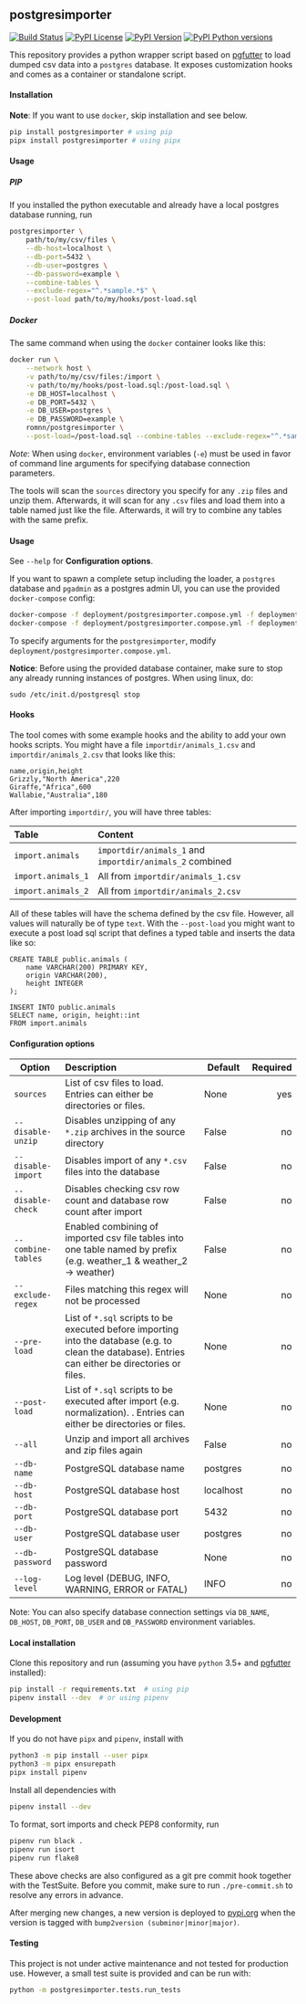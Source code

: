 ## postgresimporter

[![Build Status](https://travis-ci.com/romnnn/postgresimporter.svg?branch=master)](https://travis-ci.com/romnnn/postgresimporter)
[![PyPI License](https://img.shields.io/pypi/l/postgresimporter)](https://pypi.org/project/postgresimporter/)
[![PyPI Version](https://img.shields.io/pypi/v/postgresimporter)](https://pypi.org/project/postgresimporter/)
[![PyPI Python versions](https://img.shields.io/pypi/pyversions/postgresimporter)](https://pypi.org/project/postgresimporter/)

This repository provides a python wrapper script based on [pgfutter](https://github.com/lukasmartinelli/pgfutter)
to load dumped csv data into a `postgres` database. It exposes customization hooks
and comes as a container or standalone script.

#### Installation
__Note__: If you want to use `docker`, skip installation and see below.
```bash
pip install postgresimporter # using pip
pipx install postgresimporter # using pipx
```

#### Usage
##### PIP
If you installed the python executable and already have a local postgres database running, run
```bash
postgresimporter \
    path/to/my/csv/files \
    --db-host=localhost \
    --db-port=5432 \
    --db-user=postgres \
    --db-password=example \
    --combine-tables \
    --exclude-regex="^.*sample.*$" \
    --post-load path/to/my/hooks/post-load.sql
```

##### Docker
The same command when using the `docker` container looks like this:
```bash
docker run \
    --network host \
    -v path/to/my/csv/files:/import \
    -v path/to/my/hooks/post-load.sql:/post-load.sql \
    -e DB_HOST=localhost \
    -e DB_PORT=5432 \
    -e DB_USER=postgres \
    -e DB_PASSWORD=example \
    romnn/postgresimporter \
    --post-load=/post-load.sql --combine-tables --exclude-regex="^.*sample.*$" /import
```
_Note_: When using `docker`, environment variables (`-e`) must be used in favor of command 
line arguments for specifying database connection parameters.

The tools will scan the `sources` directory you specify for any `.zip` files and unzip them.
Afterwards, it will scan for any `.csv` files and load them into a table named just like the 
file. Afterwards, it will try to combine any tables with the same prefix. 

#### Usage

See `--help` for __Configuration options__.

If you want to spawn a complete setup including the loader, a `postgres` database and
`pgadmin` as a postgres admin UI, you can use the provided `docker-compose` config:
```bash
docker-compose -f deployment/postgresimporter.compose.yml -f deployment/postgres.compose.yml up
docker-compose -f deployment/postgresimporter.compose.yml -f deployment/postgres.compose.yml down
```
To specify arguments for the `postgresimporter`, modify `deployment/postgresimporter.compose.yml`.

**Notice**: Before using the provided database container, make sure to stop any already running instances of postgres.
When using linux, do:
```
sudo /etc/init.d/postgresql stop
```

#### Hooks
The tool comes with some example hooks and the ability to add your own hooks scripts.
You might have a file `importdir/animals_1.csv` and `importdir/animals_2.csv` that looks like this:
```
name,origin,height
Grizzly,"North America",220
Giraffe,"Africa",600
Wallabie,"Australia",180
```
After importing `importdir/`, you will have three tables:


| Table                 | Content                                                   |
|:--------------------- |:----------------------------------------------------------|
| `import.animals`      | `importdir/animals_1` and `importdir/animals_2` combined  |
| `import.animals_1`    | All from `importdir/animals_1.csv`                        |
| `import.animals_2`    | All from `importdir/animals_2.csv`                        |

All of these tables will have the schema defined by the csv file.
However, all values will naturally be of type `text`.
With the `--post-load` you might want to execute a post load sql script that defines
a typed table and inserts the data like so:
```postgresql
CREATE TABLE public.animals (
    name VARCHAR(200) PRIMARY KEY,
    origin VARCHAR(200),
    height INTEGER
);

INSERT INTO public.animals
SELECT name, origin, height::int
FROM import.animals
```

#### Configuration options
| Option              | Description                   | Default | Required  |
| --------------------|:------------------------------|---------|----------:|
| `sources`           | List of csv files to load. Entries can either be directories or files. | None |yes |
| `--disable-unzip`   | Disables unzipping of any `*.zip` archives in the source directory | False | no |
| `--disable-import`  | Disables import of any `*.csv` files into the database | False | no |
| `--disable-check`   | Disables checking csv row count and database row count after import | False | no |
| `--combine-tables`  | Enabled combining of imported csv file tables into one table named by prefix (e.g. weather_1 & weather_2 -> weather) | False | no |
| `--exclude-regex`   | Files matching this regex will not be processed | None | no |
| `--pre-load`        | List of `*.sql` scripts to be executed before importing into the database (e.g. to clean the database). Entries can either be directories or files. | None | no |
| `--post-load`       | List of `*.sql` scripts to be executed after import (e.g. normalization). . Entries can either be directories or files. | None | no |
| `--all`             | Unzip and import all archives and zip files again | False | no |
| `--db-name`         | PostgreSQL database name | postgres | no |
| `--db-host`         | PostgreSQL database host | localhost | no |
| `--db-port`         | PostgreSQL database port | 5432 | no |
| `--db-user`         | PostgreSQL database user | postgres | no |
| `--db-password`     | PostgreSQL database password | None | no |
| `--log-level`       | Log level (DEBUG, INFO, WARNING, ERROR or FATAL) | INFO | no |

Note: You can also specify database connection settings via `DB_NAME`, `DB_HOST`, `DB_PORT`, `DB_USER` and `DB_PASSWORD` environment variables.

#### Local installation
Clone this repository and run (assuming you have `python` 3.5+ and 
[pgfutter](https://github.com/lukasmartinelli/pgfutter) installed):
```bash
pip install -r requirements.txt  # using pip
pipenv install --dev  # or using pipenv
```

#### Development
If you do not have `pipx` and `pipenv`, install with
```bash
python3 -m pip install --user pipx
python3 -m pipx ensurepath
pipx install pipenv
```

Install all dependencies with
```bash
pipenv install --dev
```

To format, sort imports and check PEP8 conformity, run
```bash
pipenv run black .
pipenv run isort
pipenv run flake8
```

These above checks are also configured as a git pre commit hook together with the TestSuite.
Before you commit, make sure to run `./pre-commit.sh` to resolve any
errors in advance.

After merging new changes, a new version is deployed to [pypi.org](https://pypi.org) when the version is tagged
with `bump2version (subminor|minor|major)`.

#### Testing
This project is not under active maintenance and not tested for production use.
However, a small test suite is provided and can be run with:
```bash
python -m postgresimporter.tests.run_tests
```
